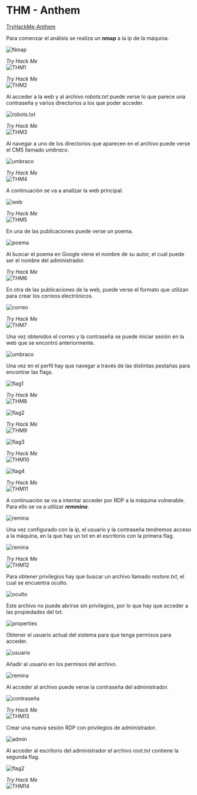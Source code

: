 # THM - Anthem
[TryHackMe-Anthem](https://tryhackme.com/room/anthem)

Para comenzar el análisis se realiza un **nmap** a la ip de la máquina.

![Nmap](/img/anthem1.png)

*Try Hack Me*  
![THM1](/img/anthem2.png)

*Try Hack Me*  
![THM2](/img/anthem3.png)

Al acceder a la web y al archivo *robots.txt* puede verse lo que parece una contraseña y varios directorios a los que poder acceder.

![robots.txt](/img/anthem4.png)

*Try Hack Me*  
![THM3](/img/anthem5.png)

Al navegar a uno de los directorios que aparecen en el archivo puede verse el CMS llamado *umbraco*.

![umbraco](/img/anthem6.png)

*Try Hack Me*  
![THM4](/img/anthem8.png)

A continuación se va a analizar la web principal.

![web](/img/anthem9.png)

*Try Hack Me*  
![THM5](/img/anthem10.png)

En una de las publicaciones puede verse un poema.

![poema](/img/anthem11.png)

Al buscar el poema en Google viene el nombre de su autor, el cual puede ser el nombre del administrador.

*Try Hack Me*  
![THM6](/img/anthem12.png)

En otra de las publicaciones de la web, puede verse el formato que utilizan para crear los correos electrónicos.

![correo](/img/anthem13.png)

*Try Hack Me*  
![THM7](/img/anthem14.png)

Una vez obtenidos el correo y la contraseña se puede iniciar sesión en la web que se encontró anteriormente.

![umbraco](/img/anthem15.png)

Una vez en el perfil hay que navegar a través de las distintas pestañas para encontrar las flags.

![flag1](/img/anthem16.png)

*Try Hack Me*  
![THM8](/img/anthem17.png)

![flag2](/img/anthem18.png)

*Try Hack Me*  
![THM9](/img/anthem19.png)

![flag3](/img/anthem20.png)

*Try Hack Me*  
![THM10](/img/anthem21.png)

![flag4](/img/anthem22.png)

*Try Hack Me*  
![THM11](/img/anthem23.png)

A continuación se va a intentar acceder por RDP a la máquina vulnerable. Para ello se va a utilizar ***remmina***. 

![remina](/img/anthem24.png)

Una vez configurado con la ip, el usuario y la contraseña tendremos acceso a la máquina, en la que hay un txt en el escritorio con la primera flag.

![remina](/img/anthem25.png)

*Try Hack Me*  
![THM12](/img/anthem26.png)

Para obtener privilegios hay que buscar un archivo llamado *restore.txt*, el cual se encuentra oculto.

![oculto](/img/anthem27.png)

Este archivo no puede abrirse sin privilegios, por lo que hay que acceder a las propiedades del txt.

![properties](/img/anthem29.png)

Obtener el usuario actual del sistema para que tenga permisos para acceder.

![usuario](/img/anthem28.png)

Añadir al usuario en los permisos del archivo.

![remina](/img/anthem30.png)

Al acceder al archivo puede verse la contraseña del administrador.

![contraseña](/img/anthem31.png)

*Try Hack Me*  
![THM13](/img/anthem32.png)

Crear una nueva sesión RDP con privilegios de administrador.

![admin](/img/anthem33.png)

Al acceder al escritorio del administrador el archivo *root.txt* contiene la segunda flag.

![flag2](/img/anthem34.png)

*Try Hack Me*  
![THM14](/img/anthem35.png)